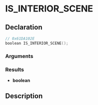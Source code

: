 # IS_INTERIOR_SCENE

## Declaration
```cpp
// 0x61DA102E
boolean IS_INTERIOR_SCENE();
```

### Arguments

### Results
- **boolean**

## Description
